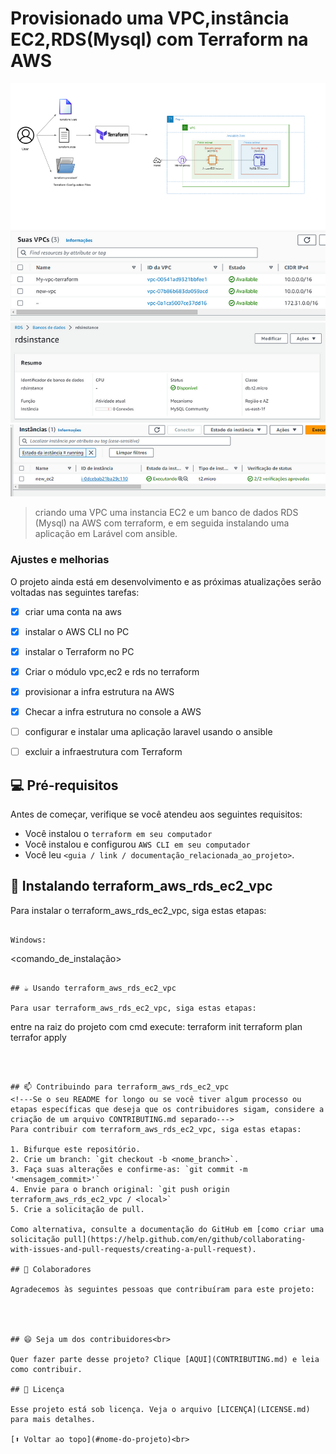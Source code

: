 # Provisionado uma VPC,instância EC2,RDS(Mysql) com Terraform na AWS

<!---Esses são exemplos. Veja https://shields.io para outras pessoas ou para personalizar este conjunto de escudos. Você pode querer incluir dependências, status do projeto e informações de licença aqui--->

<img src="img/diagram.png" alt="diagrama da infra estrutura">
<img src="img/vpc.png" alt="diagrama da infra estrutura">

<img src="img/rds.png" alt="diagrama da infra estrutura">

<img src="img/ec2.png" alt="diagrama da infra estrutura">


>  criando uma  VPC uma instancia EC2 e um banco de dados RDS (Mysql) na AWS com terraform,
   e em seguida instalando uma aplicação  em Larável  com ansible.

### Ajustes e melhorias

O projeto ainda está em desenvolvimento e as próximas atualizações serão voltadas nas seguintes tarefas:

- [x] criar uma conta na aws
- [x] instalar o AWS CLI no PC
- [x] instalar o Terraform no PC
- [x] Criar o módulo vpc,ec2 e rds no terraform
- [x] provisionar a infra estrutura na AWS
- [x] Checar a infra estrutura no console a AWS
- [ ] configurar e instalar uma aplicação laravel usando o ansible
- [ ] excluir a infraestrutura com Terraform
 

## 💻 Pré-requisitos

Antes de começar, verifique se você atendeu aos seguintes requisitos:
<!---Estes são apenas requisitos de exemplo. Adicionar, duplicar ou remover conforme necessário--->
* Você instalou o  `terraform em seu computador`
* Você instalou e configurou `AWS CLI em seu computador`
* Você leu `<guia / link / documentação_relacionada_ao_projeto>`.

## 🚀 Instalando terraform_aws_rds_ec2_vpc

Para instalar o terraform_aws_rds_ec2_vpc, siga estas etapas:


```

Windows:
```
<comando_de_instalação>
```

## ☕ Usando terraform_aws_rds_ec2_vpc

Para usar terraform_aws_rds_ec2_vpc, siga estas etapas:

```
entre na raiz do projeto com cmd execute:
terraform init
terraform plan
terrafor apply

```



## 📫 Contribuindo para terraform_aws_rds_ec2_vpc
<!---Se o seu README for longo ou se você tiver algum processo ou etapas específicas que deseja que os contribuidores sigam, considere a criação de um arquivo CONTRIBUTING.md separado--->
Para contribuir com terraform_aws_rds_ec2_vpc, siga estas etapas:

1. Bifurque este repositório.
2. Crie um branch: `git checkout -b <nome_branch>`.
3. Faça suas alterações e confirme-as: `git commit -m '<mensagem_commit>'`
4. Envie para o branch original: `git push origin terraform_aws_rds_ec2_vpc / <local>`
5. Crie a solicitação de pull.

Como alternativa, consulte a documentação do GitHub em [como criar uma solicitação pull](https://help.github.com/en/github/collaborating-with-issues-and-pull-requests/creating-a-pull-request).

## 🤝 Colaboradores

Agradecemos às seguintes pessoas que contribuíram para este projeto:




## 😄 Seja um dos contribuidores<br>

Quer fazer parte desse projeto? Clique [AQUI](CONTRIBUTING.md) e leia como contribuir.

## 📝 Licença

Esse projeto está sob licença. Veja o arquivo [LICENÇA](LICENSE.md) para mais detalhes.

[⬆ Voltar ao topo](#nome-do-projeto)<br>
